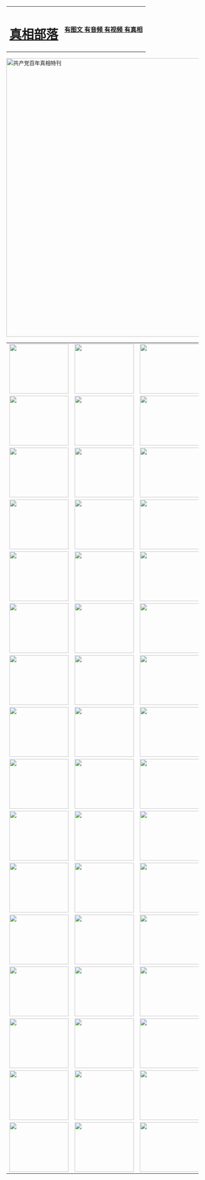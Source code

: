 <table>
<tr>

<td>
	<H1><a href="http://d07.risknives.com/zx/">真相部落</a></H1>
</td>
<td>
	<H4><a href="http://d07.risknives.com/zx/">有图文 有音频 有视频 有真相</a></H4>
</td>
</tr>
</table>

 <div ><a href="http://d07.risknives.com/zx/bngcd/"><img src="http://d07.risknives.com/zx/bngcd/gcdbnzx.jpg" width="730"  border="0" alt="共产党百年真相特刊"></a></div>

<table>
<tr>
	<td><a href="http://r14.614main.net/xtr/107/"><img  src ="http://r14.614main.net/pic/2017/02/107.jpg" width="155px" height="130px"></a></td>
	<td><a href="http://r14.614main.net/xtr/829/"><img src ="http://r14.614main.net/pic/2017/02/829.jpg" width="155px" height="130px"></a></td>
	<td><a href="http://r14.614main.net/xtr/69/"><img  src ="http://r14.614main.net/pic/2017/02/69.jpg" width="155px" height="130px"></a></td>
	<td><a href="http://r14.614main.net/xtr/99/"><img  src ="http://r14.614main.net/pic/2017/02/99.jpg" width="155px" height="130px"></a></td>
</tr>
<tr>
	<td><a href="http://r14.614main.net/xtr/40/"><img  src ="http://r14.614main.net/pic/2017/02/40.jpg" width="155px" height="130px"></a></td>
	<td><a href="http://r14.614main.net/xtr/20/"><img  src ="http://r14.614main.net/pic/2017/02/20.jpg" width="155px" height="130px"></a></td>
	<td><a href="http://r14.614main.net/xtr/81/"><img  src ="http://r14.614main.net/pic/2017/02/81.jpg" width="155px" height="130px"></a></td>
	<td><a href="http://r14.614main.net/xtr/2/"><img  src ="http://r14.614main.net/pic/2017/02/2.jpg" width="155px" height="130px"></a></td>
</tr>
<tr>
	<td><a href="http://r14.614main.net/xtr/86/"><img  src ="http://r14.614main.net/pic/2017/02/86.jpg" width="155px" height="130px"></a></td>
	<td><a href="http://r14.614main.net/xtr/109/"><img  src ="http://r14.614main.net/pic/2017/02/109.jpg" width="155px" height="130px"></a></td>
	<td><a href="http://r14.614main.net/xtr/1378/"><img  src ="http://r14.614main.net/pic/2017/02/1378.jpg" width="155px" height="130px"></a></td>
	<td><a href="http://r14.614main.net/xtr/57/"><img  src ="http://r14.614main.net/pic/2017/02/57.jpg" width="155px" height="130px"></a></td>
</tr>
<tr>
	<td><a href="http://r14.614main.net/xtr/1219/"><img  src ="http://r14.614main.net/pic/2017/02/1219.jpg" width="155px" height="130px"></a></td>
	<td><a href="http://r14.614main.net/xtr/1220/"><img  src ="http://r14.614main.net/pic/2017/02/1220.jpg" width="155px" height="130px"></a></td>
	<td><a href="http://r14.614main.net/xtr/1221/"><img  src ="http://r14.614main.net/pic/2017/02/1221.jpg" width="155px" height="130px"></a></td>
	<td><a href="http://r14.614main.net/xtr/51/"><img  src ="http://r14.614main.net/pic/2017/02/51.jpg" width="155px" height="130px"></a></td>
</tr>
<tr>
	<td><a href="http://r14.614main.net/xtr/1055/"><img  src ="http://r14.614main.net/pic/2017/02/1055.jpg" width="155px" height="130px"></a></td>
	<td><a href="http://r14.614main.net/xtr/611/"><img  src ="http://r14.614main.net/pic/2017/02/611.jpg" width="155px" height="130px"></a></td>
	<td><a href="http://r14.614main.net/xtr/1121/"><img  src ="http://r14.614main.net/pic/2017/02/1121.jpg" width="155px" height="130px"></a></td>
	<td><a href="http://r14.614main.net/xtr/610/"><img  src ="http://r14.614main.net/pic/2017/02/610.jpg" width="155px" height="130px"></a></td>
</tr>
<tr>
	<td><a href="http://r14.614main.net/xtr/1128/"><img  src ="http://r14.614main.net/pic/2017/02/1128.jpg" width="155px" height="130px"></a></td>
	<td><a href="http://r14.614main.net/xtr/1395/"><img  src ="http://r14.614main.net/pic/2017/02/1406.jpg" width="155px" height="130px"></a></td>
	<td><a href="http://r14.614main.net/xtr/1407/"><img  src ="http://r14.614main.net/pic/2017/02/1407.jpg" width="155px" height="130px"></a></td>
	<td><a href="http://r14.614main.net/xtr/934/"><img  src ="http://r14.614main.net/pic/2017/02/934.jpg" width="155px" height="130px"></a></td>
</tr>
<tr>
	<td><a href="http://r14.614main.net/xtr/641/"><img  src ="http://r14.614main.net/pic/2017/02/641.jpg" width="155px" height="130px"></a></td>
	<td><a href="http://r14.614main.net/xtr/949/"><img  src ="http://r14.614main.net/pic/2017/02/949.jpg" width="155px" height="130px"></a></td>
	<td><a href="http://r14.614main.net/xtr/112/"><img  src ="http://r14.614main.net/pic/2017/02/112.jpg" width="155px" height="130px"></a></td>
	<td><a href="http://r14.614main.net/xtr/812/"><img  src ="http://r14.614main.net/pic/2017/02/812.jpg" width="155px" height="130px"></a></td>
</tr>
<tr>
	<td><a href="http://r14.614main.net/xtr/103/"><img  src ="http://r14.614main.net/pic/2017/02/103.jpg" width="155px" height="130px"></a></td>
	<td><a href="http://r14.614main.net/xtr/3/"><img  src ="http://r14.614main.net/pic/2017/02/3.jpg" width="155px" height="130px"></a></td>
	<td><A href="http://r14.614main.net/mp4/zx/2015/11/Lkmtt.mp4" target="_blank" title="莲开满天庭"><img  src="http://r14.614main.net/pic/2015/11/Lkmtt3480_jssor.jpg"  width="155px" height="130px"></A></td>
	<td><A href="http://r14.614main.net/mp4/zx/2015/11/2013513.mp4" target="_blank" title="飞旋的法轮"><img  src="http://r14.614main.net/pic/2015/11/falun480_jssor.jpg"  width="155px" height="130px"></A></td>
</tr>
<tr>
	<td><A href="http://r14.614main.net/mp4/zx/2015/11/NYParade.mp4" target="_blank" title="2004年4月10日法轮功纽约大游行"><img  src="http://r14.614main.net/pic/2015/11/nyparade480_jssor.jpg"  width="155px" height="130px"></A></td>
	<td><A href="http://r14.614main.net/mp4/news617/2015/05/WEB_s28093.mp4" target="_blank" title="2015年世界法轮大法日特别报导"><img  src="http://r14.614main.net/pic/2015/11/p6752711a666997037_jssor.jpg"  width="155px" height="130px"></A></td>
	<td><A href="http://r14.614main.net/mp4/news829/2015/11/30211_326650.mp4" target="_blank" title="沧州绑架案连审四天 民众抹泪称审好人"><img  src="http://r14.614main.net/pic/2015/11/changzhou2480_jssor.jpg"  width="155px" height="130px"></A></td>
	<td><A href="http://r14.614main.net/mp4/mhph/2015/10/changzhou.mp4" target="_blank" title="沧州真相--狮城血泪"><img  src="http://r14.614main.net/pic/2015/11/changzhou480_jssor.jpg"  width="155px" height="130px"></A></td>
</tr>
<tr>
	<td><A href="http://r14.614main.net/mp4/mhjd/mhjd_55.mp4" target="_blank" title="正义律师与无罪辩护"><img  src="http://r14.614main.net/pic/2015/11/wzbh480_jssor.jpg"  width="155px" height="130px"></A></td>
	<td><A href="http://r14.614main.net/mp4/zx/2015/11/layerkcs.mp4" target="_blank" title="中国的良心--高智晟律师"><img  src="http://r14.614main.net/pic/2015/11/layerkcs2480_jssor.jpg"  width="155px" height="130px"></A></td>
	<td><A href="http://r14.614main.net/mp4/mhph/2015/10/szxl.mp4" target="_blank" title="神州血泪--北京、大庆、广东、哈尔滨"><img  src="http://r14.614main.net/pic/2015/11/szxl480_jssor.jpg"  width="155px" height="130px"></A></td>
	<td><A href="http://r14.614main.net/mp4/zx/2015/11/TangShanFFXS.mp4" target="_blank" title="真相纪录片：凤凰新生"><img  src="http://r14.614main.net/pic/2015/11/fhxs2480_jssor.jpg"  width="155px" height="130px"></A></td>
</tr>
<tr>
	<td><A href="http://r14.614main.net/mp4/zx/2015/11/jidong.mp4" target="_blank" title="冀东监狱的罪恶"><img  src="http://r14.614main.net/pic/2015/11/jidong480_jssor.jpg"  width="155px" height="130px"></A></td>
	<td><A href="http://r14.614main.net/mp4/mhph/2015/10/tangshan.mp4" target="_blank" title="凤凰血泪"><img  src="http://r14.614main.net/pic/2015/11/tangshan480_jssor.jpg"  width="155px" height="130px"></A>
					</div></td>
	<td>	<A href="http://r14.614main.net/mp4/mhph/2015/10/zfxtzxl.mp4" target="_blank" title="政法系统罪行录--唐山篇"><img  src="http://r14.614main.net/pic/2015/11/zfxtzxl480_jssor.jpg"  width="155px" height="130px"></A></td>
	<td><A href="http://r14.614main.net/mp4/mhph/2015/10/QDBG.mp4" target="_blank" title="青岛悲歌"><img  src="http://r14.614main.net/pic/2015/10/qdbg2480_jssor.jpg"  width="155px" height="130px"></A></td>
</tr>
<tr>
	<td><A href="http://r14.614main.net/mp4/mhph/2015/10/huludao.mp4" target="_blank" title="葫芦岛永恒的见证"><img  src="http://r14.614main.net/pic/2015/10/huludao480_jssor.jpg"  width="155px" height="130px"></A></td>
	<td><A href="http://r14.614main.net/mp4/mhph/2015/10/qbzx.mp4" target="_blank" title="湖畔泉边听真相-济南泉城的传奇"><img  src="http://r14.614main.net/pic/2015/10/hupan480_jssor.jpg"  width="155px" height="130px"></A></td>
	<td><A href="http://r14.614main.net/mp4/mhph/2015/10/baoding_dvd_v2.mp4" target="_blank" title="燕赵悲歌"><img  src="http://r14.614main.net/pic/2015/10/yzbg480_jssor.jpg"  width="155px" height="130px"></A></td>
	<td><A href="http://r14.614main.net/mp4/zx/2015/11/meihuashi_complete_ED2.0.mp4" target="_blank" title="梅花诗完整版"><img  src="http://r14.614main.net/pic/2015/11/mhs480_jssor.jpg"  width="155px" height="130px"></A></td>
</tr>
<tr>
	<td><A href="http://r14.614main.net/mp4/zx/2015/11/fengbei512k.mp4" target="_blank" title="丰碑"><img  src="http://r14.614main.net/pic/2015/11/fongbei480_jssor.jpg"  width="155px" height="130px"></A></td>
	<td><A href="http://r14.614main.net/mp4/zx/2015/11/fytdxComplete.mp4" target="_blank" title="风雨天地行全集"><img  src="http://r14.614main.net/pic/2015/11/fytdxWhite480_jssor.jpg"  width="155px" height="130px"></A></td>
	<td><A href="http://r14.614main.net/mp4/zx/2015/11/JianZheng.mp4" target="_blank" title="见证"><img  src="http://r14.614main.net/pic/2015/11/witness480_jssor.jpg"  width="155px" height="130px"></A></td>
	<td><A href="http://r14.614main.net/mp4/mhph/2015/10/hcym.mp4" target="_blank" title="红朝阴谋"><img  src="http://r14.614main.net/pic/2015/10/hcym480_jssor.jpg"  width="155px" height="130px"></A></td>
</tr>
<tr>
	<td><A href="http://r14.614main.net/mp4/zx/2015/11/zfzxPalV3.mp4" target="_blank" title="是自焚还是骗局"><img  src="http://r14.614main.net/pic/2015/11/zfzx4805_jssor.jpg"  width="155px" height="130px"></A></td>
	<td><A href="http://r14.614main.net/mp4/zx/2015/11/lsdspMsyTd.mp4" target="_blank" title="历史的审判"><img  src="http://r14.614main.net/pic/2015/11/lsdsp480_jssor.jpg"  width="155px" height="130px"></A></td>
	<td><A href="http://r14.614main.net/mp4/news886/2015/11/concat886.mp4" target="_blank" title="一周全球控告江泽民"><img  src="http://r14.614main.net/pic/2015/11/news886480_jssor.jpg"  width="155px" height="130px"></A></td>
	<td><A href="http://r14.614main.net/mp4/news1378/2014/08/CQSD_s0_e4_v2_i0-CQSD_4-video.mp4" target="_blank" title="欧洲的抉择"><img  src="http://r14.614main.net/pic/2015/11/p5143421a564166643-ss_jssor.jpg"  width="155px" height="130px"></A></td>
</tr>
<tr>
	<td><A href="http://r14.614main.net/mp4/zx/2015/11/hk20150720parade.mp4" target="_blank" title="港法轮功反迫害大游行 大陆游客震撼"><img  src="http://r14.614main.net/pic/2015/11/281098-ss_jssor.jpg"  width="155px" height="130px"></A></td>
	<td><A href="http://r14.614main.net/mp4/zx/2015/11/20150720hkParade512k.mp4" target="_blank" title="香港法轮功720游行声援诉江潮"><img  src="http://r14.614main.net/pic/2015/11/2015720parade480_jssor.jpg"  width="155px" height="130px"></A></td>
	<td><A href="http://r14.614main.net/mp4/zx/2015/11/hktdc512.mp4" target="_blank" title="香港退党潮"><img  src="http://r14.614main.net/pic/2015/11/hktdc480_jssor.jpg"  width="155px" height="130px"></A></td>
	<td><A href="http://r14.614main.net/mp4/news413/2015/11/concat413.mp4" target="_blank" title="本月退党精选"><img  src="http://r14.614main.net/pic/2015/11/tuidang480_jssor.jpg"  width="155px" height="130px"></A></td>
</tr>
<tr>
	<td><A href="http://r14.614main.net/mp4/news823/2015/11/TSZG_British_1_QA_A_TSZG-61-1_XinHaoNianZuoZh_P617180.mp4" target="_blank" title="辛灏年：纪念《九评共产党》发表十周年演讲"><img  src="http://r14.614main.net/pic/2015/11/xhn9p10480_jssor.jpg"  width="155px" height="130px"></A></td>
	<td><A href="http://r14.614main.net/mp4/news57/2015/11/JPGCD8.mp4" target="_blank" title="【九评之八】评中国共产党的邪教本质"><img  src="http://r14.614main.net/pic/2015/11/9pkcd8p480_jssor.jpg"  width="155px" height="130px"></A></td>
	<td><A href="http://r14.614main.net/mp4/other/kao.Chih.Sheng_story.mp4"  target="_blank" title="超越恐惧:高智晟的故事"				style="font-size:20px;"><img src="http://r14.614main.net/pic/2016/12/GZS201408070902.jpg"  width="155px" height="130px">
						</A></td>
	<td><A href="http://r14.614main.net/mp4/zx/2016/11/oh10yearsInv.mp4"  target="_blank" title="纪录片《活摘 十年调查》完整版" style="font-size:20px;"><img src="http://r14.614main.net/pic/2016/11/10yearsOHinv.jpg"  width="155px" height="130px">
						</A></td>
</tr>
</table>


